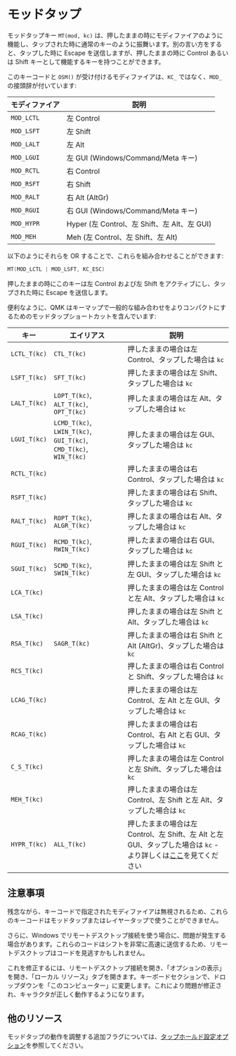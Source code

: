 # モッドタップ

<!---
  original document: 0.10.36:docs/mod_tap.md
  git diff 0.10.36 HEAD -- docs/mod_tap.md | cat
-->

モッドタップキー `MT(mod, kc)` は、押したままの時にモディファイアのように機能し、タップされた時に通常のキーのように振舞います。別の言い方をすると、タップした時に Escape を送信しますが、押したままの時に Control あるいは Shift キーとして機能するキーを持つことができます。

このキーコードと `OSM()` が受け付けるモディファイアは、`KC_` ではなく、`MOD_` の接頭辞が付いています:

| モディファイア |  説明                                        |
|----------------|----------------------------------------------|
|  `MOD_LCTL`    | 左 Control                                   |
|  `MOD_LSFT`    | 左 Shift                                     |
|  `MOD_LALT`    | 左 Alt                                       |
|  `MOD_LGUI`    | 左 GUI (Windows/Command/Meta キー)           |
|  `MOD_RCTL`    | 右 Control                                   |
|  `MOD_RSFT`    | 右 Shift                                     |
|  `MOD_RALT`    | 右 Alt (AltGr)                               |
|  `MOD_RGUI`    | 右 GUI (Windows/Command/Meta キー)           |
|  `MOD_HYPR`    | Hyper (左 Control、左 Shift、左 Alt、左 GUI) |
|  `MOD_MEH`     | Meh (左 Control、左 Shift、左 Alt)           |

以下のようにそれらを OR することで、これらを組み合わせることができます:

```c
MT(MOD_LCTL | MOD_LSFT, KC_ESC)
```

押したままの時にこのキーは左 Control および左 Shift をアクティブにし、タップされた時に Escape を送信します。

便利なように、QMK はキーマップで一般的な組み合わせをよりコンパクトにするためのモッドタップショートカットを含んでいます:

| キー         | エイリアス                                                        | 説明                                                                   |
| ------------ | ----------------------------------------------------------------- | ---------------------------------------------------------------------- |
| `LCTL_T(kc)` | `CTL_T(kc)`                                                       | 押したままの場合は左 Control、タップした場合は `kc`                    |
| `LSFT_T(kc)` | `SFT_T(kc)`                                                       | 押したままの場合は左 Shift、タップした場合は `kc`                      |
| `LALT_T(kc)` | `LOPT_T(kc)`, `ALT_T(kc)`, `OPT_T(kc)`                            | 押したままの場合は左 Alt、タップした場合は `kc`                        |
| `LGUI_T(kc)` | `LCMD_T(kc)`, `LWIN_T(kc)`, `GUI_T(kc)`, `CMD_T(kc)`, `WIN_T(kc)` | 押したままの場合は左 GUI、タップした場合は `kc`                        |
| `RCTL_T(kc)` |                                                                   | 押したままの場合は右 Control、タップした場合は `kc`                    |
| `RSFT_T(kc)` |                                                                   | 押したままの場合は右 Shift、タップした場合は `kc`                      |
| `RALT_T(kc)` | `ROPT_T(kc)`, `ALGR_T(kc)`                                        | 押したままの場合は右 Alt、タップした場合は `kc`                        |
| `RGUI_T(kc)` | `RCMD_T(kc)`, `RWIN_T(kc)`                                        | 押したままの場合は右 GUI、タップした場合は `kc`                        |
| `SGUI_T(kc)` | `SCMD_T(kc)`, `SWIN_T(kc)`                                        | 押したままの場合は左 Shift と左 GUI、タップした場合は `kc`             |
| `LCA_T(kc)`  |                                                                   | 押したままの場合は左 Control と左 Alt、タップした場合は `kc`           |
| `LSA_T(kc)`  |                                                                   | 押したままの場合は左 Shift と Alt、タップした場合は `kc`               |
| `RSA_T(kc)`  | `SAGR_T(kc)`                                                      | 押したままの場合は右 Shift と Alt (AltGr)、タップした場合は `kc`       |
| `RCS_T(kc)`  |                                                                   | 押したままの場合は右 Control と Shift、タップした場合は `kc`           |
| `LCAG_T(kc)` |                                                                   | 押したままの場合は左 Control、左 Alt と左 GUI、タップした場合は `kc`   |
| `RCAG_T(kc)` |                                                                   | 押したままの場合は右 Control、右 Alt と右 GUI、タップした場合は `kc`   |
| `C_S_T(kc)`  |                                                                   | 押したままの場合は左 Control と左 Shift、タップした場合は `kc`         |
| `MEH_T(kc)`  |                                                                   | 押したままの場合は左 Control、左 Shift と左 Alt、タップした場合は `kc` |
| `HYPR_T(kc)` | `ALL_T(kc)`                                                       | 押したままの場合は左 Control、左 Shift、左 Alt と左 GUI、タップした場合は `kc` - より詳しくは[ここ](http://brettterpstra.com/2012/12/08/a-useful-caps-lock-key/)を見てください |

## 注意事項

残念ながら、キーコードで指定されたモディファイアは無視されるため、これらのキーコードはモッドタップまたはレイヤータップで使うことができません。

さらに、Windows でリモートデスクトップ接続を使う場合に、問題が発生する場合があります。これらのコードはシフトを非常に高速に送信するため、リモートデスクトップはコードを見逃すかもしれません。

これを修正するには、リモートデスクトップ接続を開き、「オプションの表示」を開き、「ローカル リソース」タブを開きます。キーボードセクションで、ドロップダウンを「このコンピューター」に変更します。これにより問題が修正され、キャラクタが正しく動作するようになります。

## 他のリソース

モッドタップの動作を調整する追加フラグについては、[タップホールド設定オプション](ja/tap_hold.md)を参照してください。
